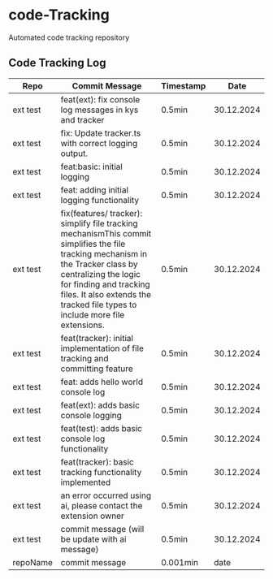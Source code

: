 # code-Tracking

Automated code tracking repository

## Code Tracking Log

| Repo | Commit Message | Timestamp | Date |
|-----------|-----------|----------------|------|
| ext test | feat(ext): fix console log messages in kys and tracker | 0.5min | 30.12.2024 |
| ext test | fix: Update tracker.ts with correct logging output. | 0.5min | 30.12.2024 |
| ext test | feat:basic: initial logging | 0.5min | 30.12.2024 |
| ext test | feat: adding initial logging functionality | 0.5min | 30.12.2024 |
| ext test | fix(features/ tracker): simplify file tracking mechanismThis commit simplifies the file tracking mechanism in the Tracker class by centralizing the logic for finding and tracking files. It also extends the tracked file types to include more file extensions. | 0.5min | 30.12.2024 |
| ext test | feat(tracker): initial implementation of file tracking and committing feature | 0.5min | 30.12.2024 |
| ext test | feat: adds hello world console log | 0.5min | 30.12.2024 |
| ext test | feat(ext): adds basic console logging | 0.5min | 30.12.2024 |
| ext test | feat(test): adds basic console log functionality | 0.5min | 30.12.2024 |
| ext test | feat(tracker): basic tracking functionality implemented | 0.5min | 30.12.2024 |
| ext test | an error occurred using ai, please contact the extension owner | 0.5min | 30.12.2024 |
| ext test | commit message (will be update with ai message) | 0.5min | 30.12.2024 |
| repoName | commit message | 0.001min | date |

